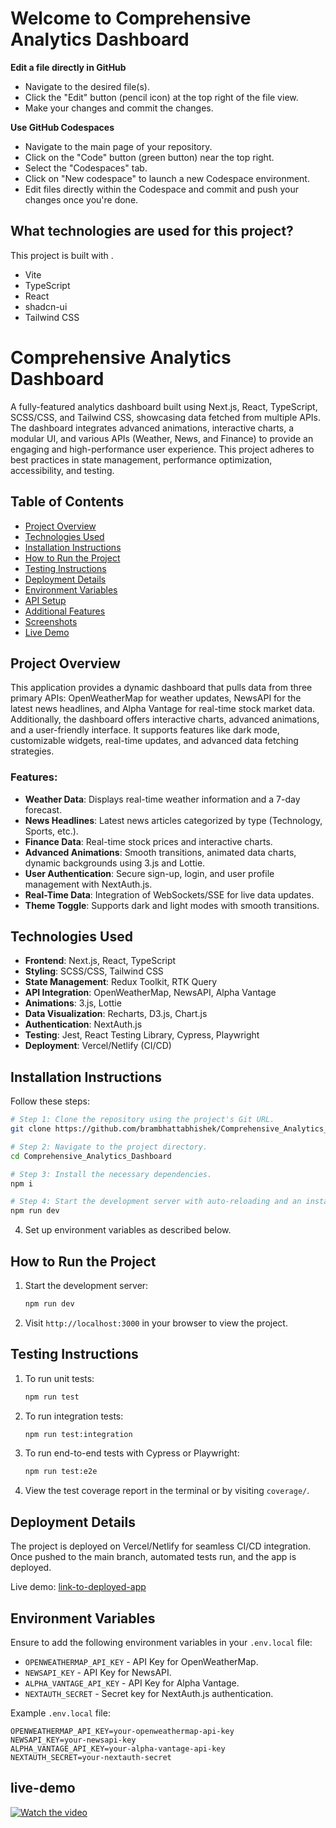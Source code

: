# Welcome to Comprehensive Analytics Dashboard



**Edit a file directly in GitHub**

- Navigate to the desired file(s).
- Click the "Edit" button (pencil icon) at the top right of the file view.
- Make your changes and commit the changes.

**Use GitHub Codespaces**

- Navigate to the main page of your repository.
- Click on the "Code" button (green button) near the top right.
- Select the "Codespaces" tab.
- Click on "New codespace" to launch a new Codespace environment.
- Edit files directly within the Codespace and commit and push your changes once you're done.

## What technologies are used for this project?

This project is built with .

- Vite
- TypeScript
- React
- shadcn-ui
- Tailwind CSS

# Comprehensive Analytics Dashboard

A fully-featured analytics dashboard built using Next.js, React, TypeScript, SCSS/CSS, and Tailwind CSS, showcasing data fetched from multiple APIs. The dashboard integrates advanced animations, interactive charts, a modular UI, and various APIs (Weather, News, and Finance) to provide an engaging and high-performance user experience. This project adheres to best practices in state management, performance optimization, accessibility, and testing.

## Table of Contents

- [Project Overview](#project-overview)
- [Technologies Used](#technologies-used)
- [Installation Instructions](#installation-instructions)
- [How to Run the Project](#how-to-run-the-project)
- [Testing Instructions](#testing-instructions)
- [Deployment Details](#deployment-details)
- [Environment Variables](#environment-variables)
- [API Setup](#api-setup)
- [Additional Features](#additional-features)
- [Screenshots](#screenshots)
- [Live Demo](#live-demo)

## Project Overview

This application provides a dynamic dashboard that pulls data from three primary APIs: OpenWeatherMap for weather updates, NewsAPI for the latest news headlines, and Alpha Vantage for real-time stock market data. Additionally, the dashboard offers interactive charts, advanced animations, and a user-friendly interface. It supports features like dark mode, customizable widgets, real-time updates, and advanced data fetching strategies.

### Features:
- **Weather Data**: Displays real-time weather information and a 7-day forecast.
- **News Headlines**: Latest news articles categorized by type (Technology, Sports, etc.).
- **Finance Data**: Real-time stock prices and interactive charts.
- **Advanced Animations**: Smooth transitions, animated data charts, dynamic backgrounds using 3.js and Lottie.
- **User Authentication**: Secure sign-up, login, and user profile management with NextAuth.js.
- **Real-Time Data**: Integration of WebSockets/SSE for live data updates.
- **Theme Toggle**: Supports dark and light modes with smooth transitions.

## Technologies Used

- **Frontend**: Next.js, React, TypeScript
- **Styling**: SCSS/CSS, Tailwind CSS
- **State Management**: Redux Toolkit, RTK Query
- **API Integration**: OpenWeatherMap, NewsAPI, Alpha Vantage
- **Animations**: 3.js, Lottie
- **Data Visualization**: Recharts, D3.js, Chart.js
- **Authentication**: NextAuth.js
- **Testing**: Jest, React Testing Library, Cypress, Playwright
- **Deployment**: Vercel/Netlify (CI/CD)

## Installation Instructions

Follow these steps:

```sh
# Step 1: Clone the repository using the project's Git URL.
git clone https://github.com/brambhattabhishek/Comprehensive_Analytics_Dashboard.git

# Step 2: Navigate to the project directory.
cd Comprehensive_Analytics_Dashboard

# Step 3: Install the necessary dependencies.
npm i

# Step 4: Start the development server with auto-reloading and an instant preview.
npm run dev
```
4. Set up environment variables as described below.

## How to Run the Project

1. Start the development server:
    ```bash
    npm run dev
    ```
2. Visit `http://localhost:3000` in your browser to view the project.

## Testing Instructions

1. To run unit tests:
    ```bash
    npm run test
    ```
2. To run integration tests:
    ```bash
    npm run test:integration
    ```
3. To run end-to-end tests with Cypress or Playwright:
    ```bash
    npm run test:e2e
    ```
4. View the test coverage report in the terminal or by visiting `coverage/`.

## Deployment Details

The project is deployed on Vercel/Netlify for seamless CI/CD integration. Once pushed to the main branch, automated tests run, and the app is deployed.

Live demo: [link-to-deployed-app](https://tiny-peony-fd4430.netlify.app/)

## Environment Variables

Ensure to add the following environment variables in your `.env.local` file:

- `OPENWEATHERMAP_API_KEY` - API Key for OpenWeatherMap.
- `NEWSAPI_KEY` - API Key for NewsAPI.
- `ALPHA_VANTAGE_API_KEY` - API Key for Alpha Vantage.
- `NEXTAUTH_SECRET` - Secret key for NextAuth.js authentication.

Example `.env.local` file:

```env
OPENWEATHERMAP_API_KEY=your-openweathermap-api-key
NEWSAPI_KEY=your-newsapi-key
ALPHA_VANTAGE_API_KEY=your-alpha-vantage-api-key
NEXTAUTH_SECRET=your-nextauth-secret
```

## live-demo
[![Watch the video](https://img.youtube.com/vi/mc7Bm2txh0E/maxresdefault.jpg)](https://youtu.be/mc7Bm2txh0E)


